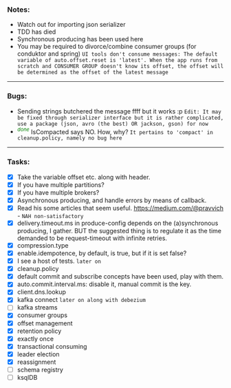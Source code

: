 <h3>Notes:</h3>

- Watch out for importing json serializer
- TDD has died
- Synchronous producing has been used here
- You may be required to divorce/combine consumer groups (for conduktor and spring) `UI tools don't consume messages: The default variable of auto.offset.reset is 'latest'. When the app runs from scratch and CONSUMER GROUP doesn't know its offset, the offset will be determined as the offset of the latest message`
---

<h3>Bugs:</h3>

- Sending strings butchered the message ffff but it works :p
 `Edit: It may be fixed through serializer interface but it is rather complicated, use a package (json, avro (the best) OR jackson, gson) for now`
- <font color="green"><sup>*done*</sup></font> IsCompacted says NO. How, why? `It pertains to 'compact' in cleanup.policy, namely no bug here`
---

<h3>Tasks:</h3>

- [X] Take the variable offset etc. along with header.
- [X] If you have multiple partitions?
- [X] If you have multiple brokers?
- [X] Asynchronous producing, and handle errors by means of callback.
- [X] Read his some articles that seem useful. https://medium.com/@pravvich - `NAH non-satisfactory`
- [X] delivery.timeout.ms in produce-config depends on the (a)synchronous producing, I gather. BUT the suggested thing is to regulate it as the time demanded to be request-timeout with infinite retries. 
- [X] compression.type
- [X] enable.idempotence, by default, is true, but if it is set false?
- [X] I see a host of tests. `later on`
- [X] cleanup.policy
- [X] default commit and subscribe concepts have been used, play with them.
- [X] auto.commit.interval.ms: disable it, manual commit is the key.
- [X] client.dns.lookup
- [X] kafka connect `later on along with debezium`
- [ ] kafka streams
- [X] consumer groups
- [X] offset management
- [X] retention policy
- [X] exactly once
- [X] transactional consuming
- [X] leader election
- [X] reassignment
- [ ] schema registry
- [ ] ksqlDB
